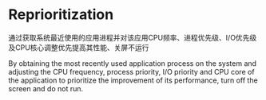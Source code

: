 # Reprioritization

通过获取系统最近使用的应用进程并对该应用CPU频率、进程优先级、I/O优先级及CPU核心调整优先提高其性能、关屏不运行

By obtaining the most recently used application process on the system and adjusting the CPU frequency, process priority, I/O priority and CPU core of the application to prioritize the improvement of its performance, turn off the screen and do not run.
